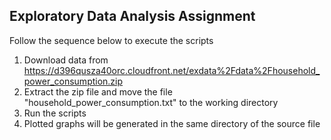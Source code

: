 ## Exploratory Data Analysis Assignment

Follow the sequence below to execute the scripts

1. Download data from https://d396qusza40orc.cloudfront.net/exdata%2Fdata%2Fhousehold_power_consumption.zip
2. Extract the zip file and move the file "household_power_consumption.txt" to the working directory
3. Run the scripts
4. Plotted graphs will be generated in the same directory of the source file
